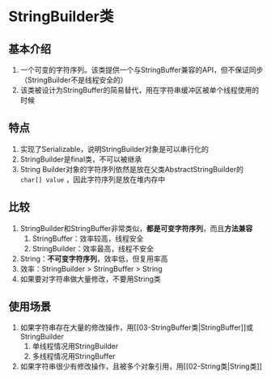 # StringBuilder类

## 基本介绍

1.   一个可变的字符序列。该类提供一个与StringBuffer兼容的API，但不保证同步（StringBuilder不是线程安全的）
2.   该类被设计为StringBuffer的简易替代，用在字符串缓冲区被单个线程使用的时候

## 特点

1.   实现了Serializable，说明StringBuilder对象是可以串行化的
2.   StringBuilder是final类，不可以被继承
3.   String Builder对象的字符序列依然是放在父类AbstractStringBuilder的 `char[] value` ，因此字符序列是放在堆内存中

## 比较

1.   StringBuilder和StringBuffer非常类似，**都是可变字符序列**，而且**方法兼容**
     1.   StringBuffer：效率较高，线程安全
     2.   StringBuilder：效率最高，线程不安全
2.   String：**不可变字符序列**，效率低，但复用率高
3.   效率：StringBuilder > StringBuffer > String
4.   如果要对字符串做大量修改，不要用String类

## 使用场景

1.   如果字符串存在大量的修改操作，用[[03-StringBuffer类|StringBuffer]]或StringBuilder
     1.   单线程情况用StringBuilder
     2.   多线程情况用StringBuffer
2.   如果字符串很少有修改操作，且被多个对象引用，用[[02-String类|String类]]